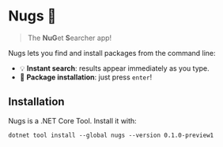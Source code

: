 # Nugs :chicken:

> The **NuG**et **S**earcher app!

Nugs lets you find and install packages from the command line:

* :bulb: **Instant search**: results appear immediately as you type.
* :rocket: **Package installation**: just press `enter`!

## Installation

Nugs is a .NET Core Tool. Install it with:

```dotnetcli
dotnet tool install --global nugs --version 0.1.0-preview1
```